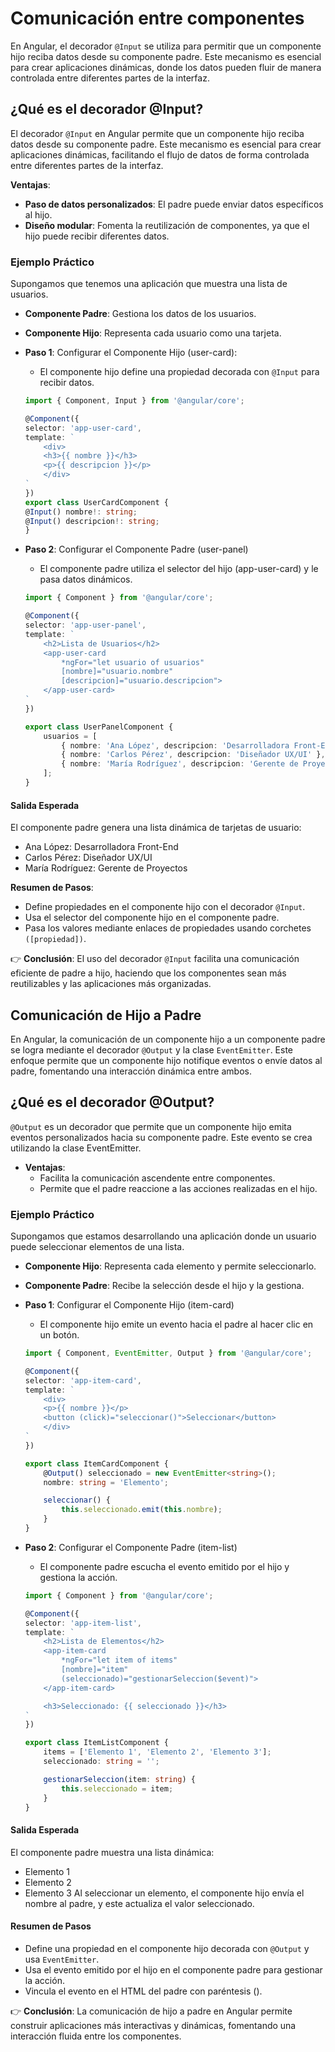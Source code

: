 # Comunicación entre componentes
En Angular, el decorador `@Input` se utiliza para permitir que un componente hijo reciba datos desde su componente padre. Este mecanismo es esencial para crear aplicaciones dinámicas, donde los datos pueden fluir de manera controlada entre diferentes partes de la interfaz.

## ¿Qué es el decorador @Input?
El decorador `@Input` en Angular permite que un componente hijo reciba datos desde su componente padre. Este mecanismo es esencial para crear aplicaciones dinámicas, facilitando el flujo de datos de forma controlada entre diferentes partes de la interfaz.

**Ventajas**:
- **Paso de datos personalizados**: El padre puede enviar datos específicos al hijo.
- **Diseño modular**: Fomenta la reutilización de componentes, ya que el hijo puede recibir diferentes datos.

### Ejemplo Práctico
Supongamos que tenemos una aplicación que muestra una lista de usuarios.
- **Componente Padre**: Gestiona los datos de los usuarios.
- **Componente Hijo**: Representa cada usuario como una tarjeta.

- **Paso 1**: Configurar el Componente Hijo (user-card): 
    - El componente hijo define una propiedad decorada con `@Input` para recibir datos.
    ```typescript
    import { Component, Input } from '@angular/core';

    @Component({
    selector: 'app-user-card',
    template: `
        <div>
        <h3>{{ nombre }}</h3>
        <p>{{ descripcion }}</p>
        </div>
    `
    })
    export class UserCardComponent {
    @Input() nombre!: string;
    @Input() descripcion!: string;
    }
    ```

- **Paso 2**: Configurar el Componente Padre (user-panel)
    - El componente padre utiliza el selector del hijo (app-user-card) y le pasa datos dinámicos.
    ```typescript
    import { Component } from '@angular/core';

    @Component({
    selector: 'app-user-panel',
    template: `
        <h2>Lista de Usuarios</h2>
        <app-user-card 
            *ngFor="let usuario of usuarios"
            [nombre]="usuario.nombre" 
            [descripcion]="usuario.descripcion">
        </app-user-card>
    `
    })

    export class UserPanelComponent {
        usuarios = [
            { nombre: 'Ana López', descripcion: 'Desarrolladora Front-End' },
            { nombre: 'Carlos Pérez', descripcion: 'Diseñador UX/UI' },
            { nombre: 'María Rodríguez', descripcion: 'Gerente de Proyectos' }
        ];
    }
    ```

#### Salida Esperada
El componente padre genera una lista dinámica de tarjetas de usuario:
- Ana López: Desarrolladora Front-End
- Carlos Pérez: Diseñador UX/UI
- María Rodríguez: Gerente de Proyectos

**Resumen de Pasos**: 
- Define propiedades en el componente hijo con el decorador `@Input`.
- Usa el selector del componente hijo en el componente padre.
- Pasa los valores mediante enlaces de propiedades usando corchetes `([propiedad])`.

👉 **Conclusión**: El uso del decorador `@Input` facilita una comunicación eficiente de padre a hijo, haciendo que los componentes sean más reutilizables y las aplicaciones más organizadas.

## Comunicación de Hijo a Padre
En Angular, la comunicación de un componente hijo a un componente padre se logra mediante el decorador `@Output` y la clase `EventEmitter`. Este enfoque permite que un componente hijo notifique eventos o envíe datos al padre, fomentando una interacción dinámica entre ambos.

## ¿Qué es el decorador @Output?
`@Output` es un decorador que permite que un componente hijo emita eventos personalizados hacia su componente padre. Este evento se crea utilizando la clase EventEmitter.

- **Ventajas**:
    - Facilita la comunicación ascendente entre componentes.
    - Permite que el padre reaccione a las acciones realizadas en el hijo.

### Ejemplo Práctico
Supongamos que estamos desarrollando una aplicación donde un usuario puede seleccionar elementos de una lista.
- **Componente Hijo**: Representa cada elemento y permite seleccionarlo.
- **Componente Padre**: Recibe la selección desde el hijo y la gestiona.

- **Paso 1**: Configurar el Componente Hijo (item-card)
    - El componente hijo emite un evento hacia el padre al hacer clic en un botón.
    ```typescript
    import { Component, EventEmitter, Output } from '@angular/core';

    @Component({
    selector: 'app-item-card',
    template: `
        <div>
        <p>{{ nombre }}</p>
        <button (click)="seleccionar()">Seleccionar</button>
        </div>
    `
    })

    export class ItemCardComponent {
        @Output() seleccionado = new EventEmitter<string>();
        nombre: string = 'Elemento';

        seleccionar() {
            this.seleccionado.emit(this.nombre);
        }
    }
    ```

- **Paso 2**: Configurar el Componente Padre (item-list)
    - El componente padre escucha el evento emitido por el hijo y gestiona la acción.
    ```typescript
    import { Component } from '@angular/core';

    @Component({
    selector: 'app-item-list',
    template: `
        <h2>Lista de Elementos</h2>
        <app-item-card 
            *ngFor="let item of items" 
            [nombre]="item" 
            (seleccionado)="gestionarSeleccion($event)">
        </app-item-card>

        <h3>Seleccionado: {{ seleccionado }}</h3>
    `
    })

    export class ItemListComponent {
        items = ['Elemento 1', 'Elemento 2', 'Elemento 3'];
        seleccionado: string = '';

        gestionarSeleccion(item: string) {
            this.seleccionado = item;
        }
    }
    ```

#### Salida Esperada
El componente padre muestra una lista dinámica:
- Elemento 1
- Elemento 2
- Elemento 3
Al seleccionar un elemento, el componente hijo envía el nombre al padre, y este actualiza el valor seleccionado.

#### Resumen de Pasos
- Define una propiedad en el componente hijo decorada con `@Output` y usa `EventEmitter`.
- Usa el evento emitido por el hijo en el componente padre para gestionar la acción.
- Vincula el evento en el HTML del padre con paréntesis ().

👉 **Conclusión**: La comunicación de hijo a padre en Angular permite construir aplicaciones más interactivas y dinámicas, fomentando una interacción fluida entre los componentes.
